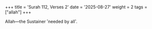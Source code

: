 +++
title = 'Surah 112, Verses 2'
date = '2025-08-27'
weight = 2
tags = ["allah"]
+++

Allah—the Sustainer ˹needed by all˺.